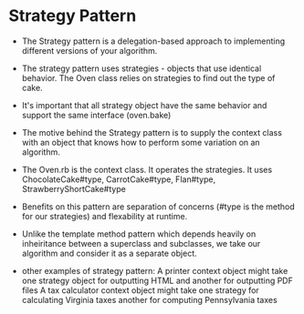 # Strategy Pattern

- The Strategy pattern is a delegation-based approach to implementing different versions of your algorithm. 

- The strategy pattern uses strategies - objects that use identical behavior. The Oven class relies on strategies to find out the type of cake.

- It's important that all strategy object have the same behavior and support the same interface (oven.bake)

- The motive behind the Strategy pattern is to supply the context class with an object that knows how to perform some variation on an algorithm.

- The Oven.rb is the context class. It operates the strategies. It uses ChocolateCake#type, CarrotCake#type, Flan#type, StrawberryShortCake#type

- Benefits on this pattern are separation of concerns (#type is the method for our strategies) and flexability at runtime.

- Unlike the template method pattern which depends heavily on inheiritance between a superclass and subclasses, we take our algorithm and consider it as a separate object.

- other examples of strategy pattern:
A printer context object might take one strategy object for outputting HTML and another for outputting PDF files 
 A tax calculator context object might take one strategy for calculating Virginia taxes another for computing Pennsylvania taxes

